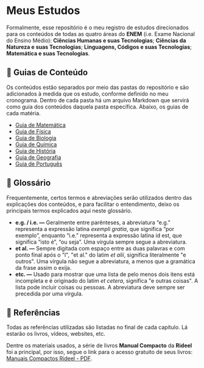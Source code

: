 # Meus Estudos

Formalmente, esse repositório é o meu registro de estudos direcionados para os conteúdos de todas as quatro áreas do **ENEM** (i.e. Exame Nacional do Ensino Médio): **Ciências Humanas e suas Tecnologias**; **Ciências da Natureza e suas Tecnologias**; **Linguagens, Códigos e suas Tecnologias**; **Matemática e suas Tecnologias**.

## 📝 Guias de Conteúdo

Os conteúdos estão separados por meio das pastas do repositório e são adicionados à medida que os estudo, conforme definido no meu cronograma. Dentro de cada pasta há um arquivo Markdown que servirá como guia dos conteúdos daquela pasta específica. Abaixo, os guias de cada matéria.

- [Guia de Matemática](/matematica/guia-de-matematica.md)
- [Guia de Física](/fisica/guia-de-fisica.md)
- [Guia de Biologia](/biologia/guia-de-biologia.md)
- [Guia de Química](/quimica/guia-de-quimica.md)
- [Guia de História](/historia/guia-de-historia.md)
- [Guia de Geografia](/geografia/guia-de-geografia.md)
- [Guia de Português](/portugues/guia-de-portugues.md)

## 📖 Glossário

Frequentemente, certos termos e abreviações serão utilizados dentro das explicações dos conteúdos, e para facilitar o entendimento, deixo os principais termos explicados aqui neste glossário.

- **e.g. / i.e. —** Geralmente entre parênteses, a abreviatura “e.g.” representa a expressão latina _exempli gratia_, que significa “por exemplo”, enquanto “i.e.” representa a expressão latina id est, que significa “isto é”, “ou seja”. Uma vírgula sempre segue a abreviatura.
- **et al. —** Sempre digitada com espaço entre as duas palavras e com ponto final após o "l", "et al." do latim _et alii_, significa literalmente "e outros". Uma vírgula não segue a abreviatura, a menos que a gramática da frase assim o exija.
- **etc. —** Usado para mostrar que uma lista de pelo menos dois itens está incompleta e é originado do latim _et cetera_, significa "e outras coisas". A lista pode incluir coisas ou pessoas. A abreviatura deve sempre ser precedida por uma vírgula.

## 📕 Referências

Todas as referências utilizadas são listadas no final de cada capítulo. Lá estarão os livros, vídeos, websites, etc.

Dentre os materiais usados, a série de livros **Manual Compacto** da **Rideel** foi a principal, por isso, segue o link para o acesso gratuito de seus livros: [Manuais Compactos Rideel - PDF](https://www.leonardoportal.com/p/manuais-compactos-rideel-pdf.html).
